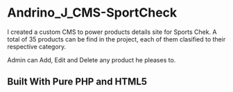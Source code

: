 # Andrino_J_CMS-SportCheck

I created a custom CMS to power products details site for Sports Chek. A total of 35 products can be find in the project, each of them clasified to their respective category.

Admin can Add, Edit and Delete any product he pleases to.

## Built With Pure PHP and HTML5
